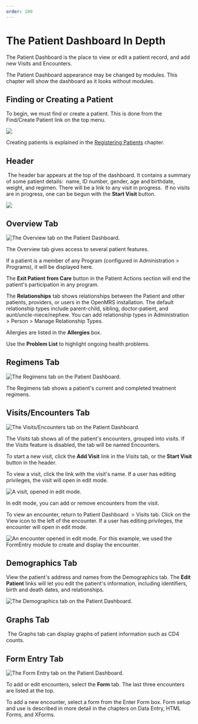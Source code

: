 ```yaml
---
order: 100
---
```

# The Patient Dashboard In Depth

The Patient Dashboard is the place to view or edit a patient record, and add new Visits and Encounters.

The Patient Dashboard appearance may be changed by modules. This chapter will show the dashboard as it looks without modules.  

## Finding or Creating a Patient

To begin, we must find or create a patient. This is done from the Find/Create Patient link on the top menu.

![](/assets/around-find_2.png)

Creating patients is explained in the [Registering Patients](registering-patients.md) chapter.

## Header

 The header bar appears at the top of the dashboard. It contains a summary of some patient details:  name, ID number, gender, age and birthdate, weight, and regimen. There will be a link to any visit in progress.  If no visits are in progress, one can be begun with the **Start Visit** button.

![](/assets/patient_dashboard_header_1.png)

## Overview Tab

![_The Overview tab on the Patient Dashboard._](/assets/patient_dashboard_overview.png)

The Overview tab gives access to several patient features. 

If a patient is a member of any Program (configured in Administration &gt; Programs), it will be displayed here.

The **Exit Patient from Care** button in the Patient Actions section will end the patient's participation in any program.

The **Relationships** tab shows relationships between the Patient and other patients, providers, or users in the OpenMRS installation. The default relationship types include parent-child, sibling, doctor-patient, and aunt/uncle-niece/nephew. You can add relationship types in Administration &gt; Person &gt; Manage Relationship Types.

Allergies are listed in the **Allergies** box.

Use the **Problem List** to highlight ongoing health problems.

## Regimens Tab

![_The Regimens tab on the Patient Dashboard._](/assets/patient_dashboard_regimens_tab.png)

The Regimens tab shows a patient's current and completed treatment regimens. 

## Visits/Encounters Tab

![_The Visits/Encounters tab on the Patient Dashboard._](/assets/patient_dashboard_visits_tab.png)

The Visits tab shows all of the patient's encounters, grouped into visits. If the Visits feature is disabled, the tab will be named Encounters.  

To start a new visit, click the **Add Visit** link in the Visits tab, or the **Start Visit** button in the header.

To view a visit, click the link with the visit's name. If a user has editing privileges, the visit will open in edit mode. 

![_A visit, opened in edit mode._](/assets/visit_edit_visit.png)

In edit mode, you can add or remove encounters from the visit.

To view an encounter, return to Patient Dashboard  &gt; Visits tab. Click on the View icon to the left of the encounter. If a user has editing privileges, the encounter will open in edit mode. 

![_An encounter opened in edit mode. For this example, we used the FormEntry module to create and display the encounter._](/assets/encounter_edit_encounter.png)

## Demographics Tab

View the patient's address and names from the Demographics tab. The **Edit Patient** links will let you edit the patient's information, including identifiers, birth and death dates, and relationships.

![_The Demographics tab on the Patient Dashboard._](/assets/patient_dashboard_demographics.png)

## Graphs Tab

 The Graphs tab can display graphs of patient information such as CD4 counts.

## Form Entry Tab

![_The Form Entry tab on the Patient Dashboard._](/assets/patient_dashboard_form_entry_tab.png)

To add or edit encounters, select the **Form** tab. The last three encounters are listed at the top.

To add a new encounter, select a form from the Enter Form box. Form setup and use is described in more detail in the chapters on Data Entry, HTML Forms, and XForms.

